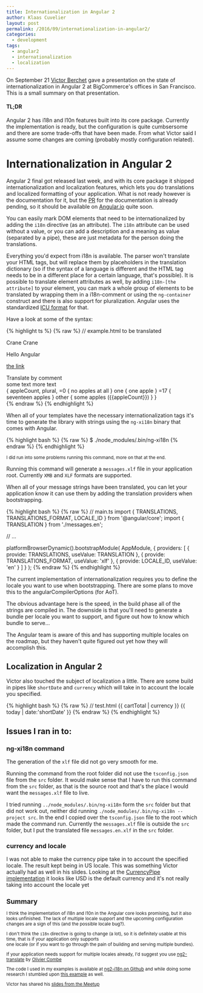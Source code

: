 ```yaml
---
title: Internationalization in Angular 2
author: Klaas Cuvelier
layout: post
permalink: /2016/09/internationalization-in-angular2/
categories:
  - development
tags:
  - angular2
  - internationalization
  - localization
---
```


On September 21 [Victor Berchet](https://twitter.com/vberchet) gave a presentation on the state of internationalization in Angular 2 at BigCommerce's offices in San Francisco.
This is a small summary on that presentation.

#### TL;DR
Angular 2 has i18n and l10n features built into its core package. Currently the implementation is ready, but the configuration is quite cumbsersome and there are some 
 trade-offs that have been made. From what Victor said I assume some changes are coming (probably mostly configuration related).

# Internationalization in Angular 2
Angular 2 final got released last week, and with its core package it shipped internationalization and localization features, which lets you do translations and localized formatting 
of your application.
What is not ready however is the documentation for it, but the [PR](https://github.com/angular/angular.io/pull/2340) for the documentation is already pending, so it should be available on [Angular.io](https://www.angular.io) quite soon.

You can easily mark DOM elements that need to be internationalized by adding the `i18n` directive (as an attribute).
The `i18n` attribute can be used without a value, or you can add a description and a meaning as value (separated by a pipe), these are just metadata for the person doing the translations.

Everything you'd expect from i18n is available. The parser won't translate your HTML tags, but will replace them by placeholders in the 
translation dictionary (so if the syntax of a language is different and the HTML tag needs to be in a different place for a certain language, that's possible). 
It is possible to translate element attributes as well, by adding `i18n-[the attribute]` to your element, 
you can mark a whole group of elements to be translated by wrapping them in a i18n-comment or using the `ng-container` construct and there is also support for pluralization.
Angular uses the standardized [ICU format](http://userguide.icu-project.org/formatparse/messages) for that.

Have a look at some of the syntax:

{% highlight ts %}
{% raw %}
// example.html
<span i18n>to be translated</span>

<span i18n="some description|this is a bird">Crane</span>
<span i18n="other description|this is a machine">Crane</span>

<p>Hello <span class="some-class">Angular</span></p>

<a href="#" title="link to some website" i18n-title>the link</a>

<!-- i18n -->
<div>Translate by comment</div>
<!--/i18n-->

<ng-container i18n>
  <span>some text</span>
  <span>more text</span>
</ng-container>

<div i18n>
  { appleCount, plural,
    =0  { no apples at all }
    one { one apple }
    =17 { seventeen apples }
    other { some apples ({{appleCount}}) }
  }
</div>
{% endraw %}
{% endhighlight %}

When all of your templates have the necessary internationalization tags it's time to generate the 
library with strings using the `ng-xi18n` binary that comes with Angular. 

{% highlight bash %}
{% raw %}
$ ./node_modules/.bin/ng-xi18n
{% endraw %}
{% endhighlight %}

<small>I did run into some problems running this command, more on that at the end.</small> 

Running this command will generate a `messages.xlf` file in your application root. 
Currently `XMB` and `XLF` formats are supported. 

When all of your message strings have been translated, you can let your application know it can use them by 
adding the translation providers when bootstrapping.

{% highlight bash %}
{% raw %}
// main.ts
import { TRANSLATIONS, TRANSLATIONS_FORMAT, LOCALE_ID } from '@angular/core';
import { TRANSLATION } from './messages.en';

// ...

platformBrowserDynamic().bootstrapModule(
    AppModule,
    {
      providers: [
        { provide: TRANSLATIONS, useValue: TRANSLATION },
        { provide: TRANSLATIONS_FORMAT, useValue: 'xlf' },
        { provide: LOCALE_ID, useValue: 'en' }
      ]
    }
);
{% endraw %}
{% endhighlight %}

The current implementation of internationalization requires you to define the locale you want to use when bootstrapping. 
There are some plans to move this to the angularCompilerOptions (for AoT).

The obvious advantage here is the speed, in the build phase all of the strings are compiled in.
The downside is that you'll need to generate a bundle per locale you want to support, and figure out how to know which bundle to serve...

The Angular team is aware of this and has supporting multiple locales on the roadmap, but they haven't quite figured out yet how they
will accomplish this.

## Localization in Angular 2

Victor also touched the subject of localization a little. 
There are some build in pipes like `shortDate` and `currency` which will take in to account the locale you specified. 

{% highlight bash %}
{% raw %}
// test.html
{{ cartTotal | currency }}
{{ today | date:'shortDate' }}
{% endraw %}
{% endhighlight %}

## Issues I ran in to:

### ng-xi18n command
The generation of the `xlf` file did not go very smooth for me. 

Running the command from the root folder did not use the `tsconfig.json` file 
from the `src` folder. It would make sense that I have to run this command from the `src` folder, as that is the source root and that's the place 
I would want the `messages.xlf` file to live. 

I tried running `../node_modules/.bin/ng-xi18n` form the `src` folder but that did not work out, neither 
did running `./node_modules/.bin/ng-xi18n --project src`. In the end I copied over the `tsconfig.json` file to the root which made the command run.
Currently the `messages.xlf` file is outside the `src` folder, but I put the translated file `messages.en.xlf` in the `src` folder.

### currency and locale
I was not able to make the currency pipe take in to account the specified locale. The result kept being in US locale. 
This was something Victor actually had as well in his slides.
Looking at the [CurrencyPipe implementation](https://github.com/angular/angular/blob/master/modules/@angular/common/src/pipes/number_pipe.ts) 
it looks like USD is the default currency and it's not really taking into account the locale yet<small>
 
## Summary

I think the implementation of i18n and l10n in the Angular core looks promising, but it also looks unfinished. 
The lack of multiple locale support and the upcoming configuration changes are a sign of this (and the possible locale bug?).

I don't think the `i18n` directive is going to change (a lot), so it is definitely usable at this time, that is if your application only supports  
one locale (or if you want to go through the pain of building and serving multiple bundles).

If your application needs support for multiple locales already, I'd suggest you use [ng2-translate](https://github.com/ocombe/ng2-translate) by [Olivier Combe](https://twitter.com/ocombe)

The code I used in my examples is available at [ng2-i18n on Github](https://github.com/klaascuvelier/ng2-i18n) and while doing some research I stumbled upon [this example](https://github.com/StephenFluin/i18n-sample) as well.

Victor has shared his [slides from the Meetup](https://docs.google.com/presentation/d/1xWnEa0LhHmMgNUsq4pQ-dLygw5M_dkE3-tYlcO0cPq0/edit#slide=id.g128d8fde34_1_2)
